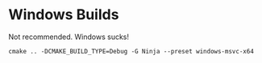 # Windows Builds

Not recommended. Windows sucks!

`cmake .. -DCMAKE_BUILD_TYPE=Debug -G Ninja --preset windows-msvc-x64`